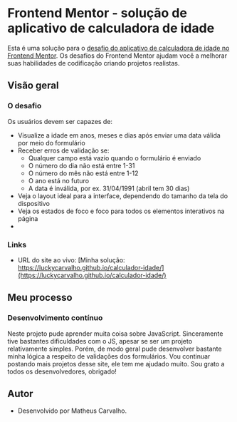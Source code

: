 # Frontend Mentor - solução de aplicativo de calculadora de idade

Esta é uma solução para o [desafio do aplicativo de calculadora de idade no Frontend Mentor](https://www.frontendmentor.io/challenges/age-calculator-app-dF9DFFpj-Q). Os desafios do Frontend Mentor ajudam você a melhorar suas habilidades de codificação criando projetos realistas.

## Visão geral

### O desafio

Os usuários devem ser capazes de:

- Visualize a idade em anos, meses e dias após enviar uma data válida por meio do formulário
- Receber erros de validação se:
   - Qualquer campo está vazio quando o formulário é enviado
   - O número do dia não está entre 1-31
   - O número do mês não está entre 1-12
   - O ano está no futuro
   - A data é inválida, por ex. 31/04/1991 (abril tem 30 dias)
- Veja o layout ideal para a interface, dependendo do tamanho da tela do dispositivo
- Veja os estados de foco e foco para todos os elementos interativos na página
- 

### Links
- URL do site ao vivo: [Minha solução: https://luckycarvalho.github.io/calculador-idade/](https://luckycarvalho.github.io/calculador-idade/)

## Meu processo

### Desenvolvimento contínuo

Neste projeto pude aprender muita coisa sobre JavaScript. Sinceramente tive bastantes dificuldades com o JS, apesar se ser um projeto relativamente simples. Porém, de modo geral pude desenvolver bastante minha lógica a respeito de validações dos formulários. Vou continuar postando mais projetos desse site, ele tem me ajudado muito. Sou grato a todos os desenvolvedores, obrigado!   

## Autor
- Desenvolvido por Matheus Carvalho.
